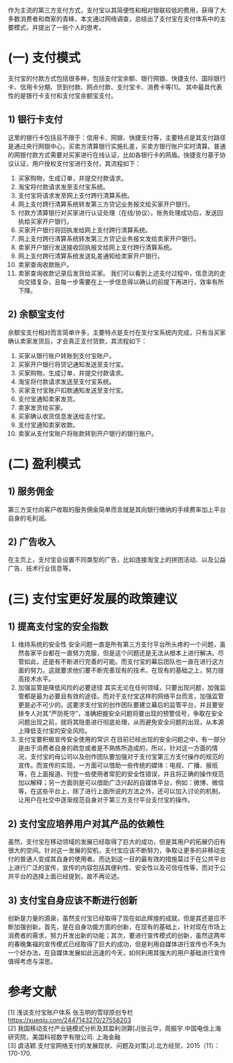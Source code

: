 作为主流的第三方支付方式，支付宝以其简便性和相对银联较低的费用，获得了大多数消费者和商家的青睐，本文通过网络调查，总结出了支付宝在支付体系中的主要模式，并提出了一些个人的思考。
# (一)	支付模式
支付宝的付款方式包括很多种，包括支付宝余额、银行网银、快捷支付、国际银行卡、信用卡分期、货到付款、网点付款、支付宝卡、消费卡等[1]。
其中最具代表性的是银行卡支付和支付宝余额宝支付。
## 1)	银行卡支付
这里的银行卡包括且不限于：信用卡、网银、快捷支付等，主要特点是其支付路径是通过央行网银中心，买卖方清算银行实施扎差，买卖方银行账户实时清算。普通的网银付款方式需要对买家进行在线认证，比如各银行卡的网盾。快捷支付基于协议认证，用户授权支付宝进行支付，其流程如下：
1.	买家购物，生成订单，并提交付款请求。
2.	淘宝将付款请求发至支付宝系统。
3.	支付宝将请求发至网上支付跨行清算系统。
4.	网上支付跨行清算系统转发第三方贷记业务报文给买家开户银行。
5.	付款方清算银行对买家进行认证处理（在线/协议）。账务处理成功后，发送回执给买家开户银行。
6.	买家开户银行将回执发给网上支付跨行清算系统。
7.	网上支付跨行清算系统转发第三方贷记业务报文发给卖家开户银行。
8.	卖家开户银行发送接收回执报文给网上支付跨行清算系统。
9.	网上支付跨行清算系统发送轧差通知给卖家开户银行。
10.	卖家查询收款账户。
11.	卖家查询收款记录后发货给买家。
我们可以看到上述支付过程中，信息流的走向交错复杂，且每一步需要在上一步信息得以确认的前提下再进行，效率有所下降。
## 2)	余额宝支付
余额宝支付相对而言简单许多，主要特点是支付在支付宝系统内完成，只有当买家确认卖家发货后，才会真正支付货款，其流程如下：  
1.	买家从银行账户转账到支付宝账户。
2.	买家开户银行将贷记通知发送至支付宝。
3.	买家购物，生成订单，并提交付款请求。
4.	淘宝将付款请求发送至支付宝系统。
5.	买家支付宝账户扣款通知发送至支付宝。
6.	支付宝通知卖家发货。
7.	卖家发货给买家。
8.	买家确认收货信息发送给支付宝。
9.	支付宝通知卖家收款。
10.	卖家从支付宝账户将账款转到开户银行的银行账户。
# (二)	盈利模式
## 1)	服务佣金
第三方支付向客户收取的服务佣金简单而言就是其向银行缴纳的手续费率加上平台自身的毛利润。
## 2)	广告收入
在主页上，支付宝会设置不同类型的广告，比如连接淘宝上的拼团活动、以及公益广告、技术行业信息等。
# (三)	支付宝更好发展的政策建议
## 1)	提高支付宝的安全指数
1.	维持系统的安全性
安全问题一直是所有第三方支付平台所头疼的一个问题，虽然各家平台都在一直努力克服，但是这个问题还是无法从根本上进行解决。尽管如此，还是有不断进行完善的可能。而支付宝的幕后团队也一直在进行这方面的努力。这就要求他们要不断完善现有的技术，在现有的基础之上，努力提高技术水平。
2.	加强监管是降低风险的必要途径
其实无论在任何领域，只要出现问题，加强监管都是最为必要且有效的途径。而对于支付宝这样的网络平台而言，加强监管更是必不可少的。这要求支付宝的创作团队要建立幕后的监管平台，并且要安排专人对其“严防死守”，准确把握安全问题将要出现的预警信号，争取在安全问题出现之前，就将其隐患进行彻底处理，从而避免安全问题的出现，从本源上降低支付宝的安全风险。
3.	支付宝要积极宣传安全使用的常识
在目前已经出现的安全问题之中，有一部分是由于消费者自身的疏忽或者是不熟练所造成的，所以，针对这一方面的情况，支付宝的母公司以及创作团队要加强对于支付宝第三方支付操作的规范的宣传。而宣传的实现，一方面可以借助一些传统的媒体：电视、广播、报纸等，在上面报道、刊登一些使用者常犯的安全性错误，并且将正确的操作规范加以解释；另一方面则是可以借助广泛兴起的自媒体平台，例如：微博、微信等，在这些平台上，除了进行上面所说的方法之外，还可以加入讨论的机制，让用户在社交中逐渐规范自身对于第三方支付平台支付宝的操作。
## 2)	支付宝应培养用户对其产品的依赖性
虽然，支付宝在移动领域的发展已经取得了巨大的成功，但是其用户的拓展仍旧有很大的空间。针对这一发展的契机，支付宝应该不断努力，争取让更多的非移动支付的普通人变成其自身的使用者。而达到这一目的最有效的措施莫过于在公共平台上进行广泛的宣传，宣传的内容包括其便利性、安全性以及可信任性等，而对于公共平台的选择上面已经提到，故不再论述。
## 3)	支付宝自身应该不断进行创新
创新是力量的源泉，虽然支付宝已经取得了现在如此辉煌的成就，但是其还是应不断加强创新。首先，是在自身功能方面的创新，在现有的基础上，针对现在市场上消费者的需求，努力开发出新的功能；其次，要进行宣传模式的创新，虽然这两年的春晚集福的宣传模式已经取得了巨大的成功，但是利用自媒体进行宣传也不失为一个好办法，在自媒体发展如此迅速的今天，如何利用其强大的用户基础进行宣传值得考虑与深思。

# 参考文献 
[1]	浅谈支付宝账户体系 张玉明的雪球原创专栏  
https://xueqiu.com/2447143270/27558203  
[2]	我国移动支付产业链模式分析及其盈利测算[J]张云华，周振宇.中国电信上海研究院，美国科视数字有限公司. 上海金融  
[3]	虞洁颖.支付宝网络支付的发展现状、问题及对策[J].北方经贸，2015（11）：170-170.

